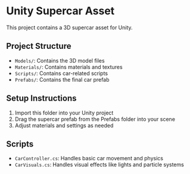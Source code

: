 # Unity Supercar Asset

This project contains a 3D supercar asset for Unity.

## Project Structure
- `Models/`: Contains the 3D model files
- `Materials/`: Contains materials and textures
- `Scripts/`: Contains car-related scripts
- `Prefabs/`: Contains the final car prefab

## Setup Instructions
1. Import this folder into your Unity project
2. Drag the supercar prefab from the Prefabs folder into your scene
3. Adjust materials and settings as needed

## Scripts
- `CarController.cs`: Handles basic car movement and physics
- `CarVisuals.cs`: Handles visual effects like lights and particle systems
